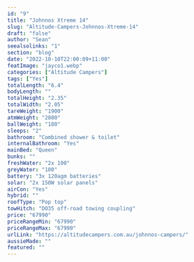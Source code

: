 ```yaml
---
id: "9"
title: "Johnnos Xtreme 14"
slug: "Altitude-Campers-Johnnos-Xtreme-14"
draft: "false"
author: "Sean"
seealsolinks: "1"
section: "blog"
date: "2022-10-10T22:00:09+11:00"
featImage: "jayco1.webp"
categories: ["Altitude Campers"]
tags: ["Yes"]
totalLength: "6.4"
bodyLength: ""
totalHeight: "2.35"
totalWidth: "2.05"
tareWeight: "1900"
atmWeight: "2800"
ballWeight: "180"
sleeps: "2"
bathroom: "Combined shower & toilet"
internalBathroom: "Yes"
mainBed: "Queen"
bunks: ""
freshWater: "2x 100"
greyWater: "100"
battery: "3x 120agm batteries"
solar: "2x 150W solar panels"
airCon: "Yes"
hybrid: ""
roofType: "Pop top"
towHitch: "DO35 off-road towing coupling"
price: "67990"
priceRangeMin: "67990"
priceRangeMax: "67990"
urlLink: "https://altitudecampers.com.au/johnnos-campers/"
aussieMade: ""
featured: ""
---
```

